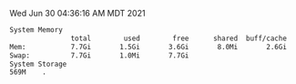 Wed Jun 30 04:36:16 AM MDT 2021
```bash
System Memory
               total        used        free      shared  buff/cache   available
Mem:           7.7Gi       1.5Gi       3.6Gi       8.0Mi       2.6Gi       5.9Gi
Swap:          7.7Gi       1.0Mi       7.7Gi
System Storage
569M	.
```
